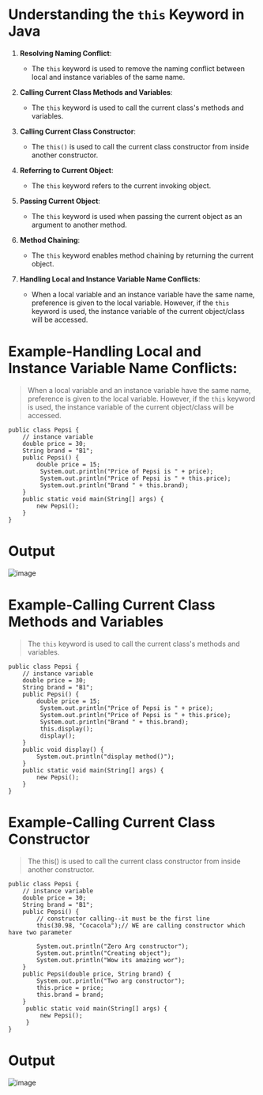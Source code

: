 # Understanding the `this` Keyword in Java

1. **Resolving Naming Conflict**:
    - The `this` keyword is used to remove the naming conflict between local and instance variables of the same name.

2. **Calling Current Class Methods and Variables**:
    - The `this` keyword is used to call the current class's methods and variables.

3. **Calling Current Class Constructor**:
    - The `this()` is used to call the current class constructor from inside another constructor.

4. **Referring to Current Object**:
    - The `this` keyword refers to the current invoking object.

5. **Passing Current Object**:
    - The `this` keyword is used when passing the current object as an argument to another method.

6. **Method Chaining**:
    - The `this` keyword enables method chaining by returning the current object.

7. **Handling Local and Instance Variable Name Conflicts**:
    - When a local variable and an instance variable have the same name, preference is given to the local variable. However, if the `this` keyword is used, the instance variable of the current object/class will be accessed.
# Example-**Handling Local and Instance Variable Name Conflicts**:
> When a local variable and an instance variable have the same name, preference is given to the local variable. However, if the `this` keyword is used, the instance variable of the current object/class will be accessed.
```
public class Pepsi {
    // instance variable
    double price = 30;
    String brand = "B1";
    public Pepsi() {
        double price = 15;
         System.out.println("Price of Pepsi is " + price);
         System.out.println("Price of Pepsi is " + this.price);
         System.out.println("Brand " + this.brand);
    }
    public static void main(String[] args) {
        new Pepsi();
    }
}
```
# Output
![image](https://github.com/user-attachments/assets/2eaa3cd0-d547-46dc-8de8-d93c45ee3ced)
# Example-Calling Current Class Methods and Variables
> The `this` keyword is used to call the current class's methods and variables.
```
public class Pepsi {
    // instance variable
    double price = 30;
    String brand = "B1";
    public Pepsi() {
        double price = 15;
         System.out.println("Price of Pepsi is " + price);
         System.out.println("Price of Pepsi is " + this.price);
         System.out.println("Brand " + this.brand);
         this.display();
         display();
    }
    public void display() {
        System.out.println("display method()");
    }
    public static void main(String[] args) {
        new Pepsi();
    }
}
```
# Example-Calling Current Class Constructor
> The this() is used to call the current class constructor from inside another constructor.
```
public class Pepsi {
    // instance variable
    double price = 30;
    String brand = "B1";
    public Pepsi() {
        // constructor calling--it must be the first line
        this(30.98, "Cocacola");// WE are calling constructor which have two parameter

        System.out.println("Zero Arg constructor");
        System.out.println("Creating object");
        System.out.println("Wow its amazing wor");
    }
    public Pepsi(double price, String brand) {
        System.out.println("Two arg constructor");
        this.price = price;
        this.brand = brand;
    }
     public static void main(String[] args) {
         new Pepsi();
     }
}
```
# Output
![image](https://github.com/user-attachments/assets/a458bcdc-d279-4b18-8de9-3242c597705a)
